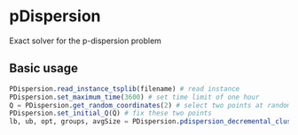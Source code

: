 # pDispersion
Exact solver for the p-dispersion problem

## Basic usage
```julia
PDispersion.read_instance_tsplib(filename) # read instance
PDispersion.set_maximum_time(3600) # set time limit of one hour
Q = PDispersion.get_random_coordinates(2) # select two points at random
PDispersion.set_initial_Q(Q) # fix these two points
lb, ub, opt, groups, avgSize = PDispersion.pdispersion_decremental_clustering(5) # solve to select additional five points 
```
